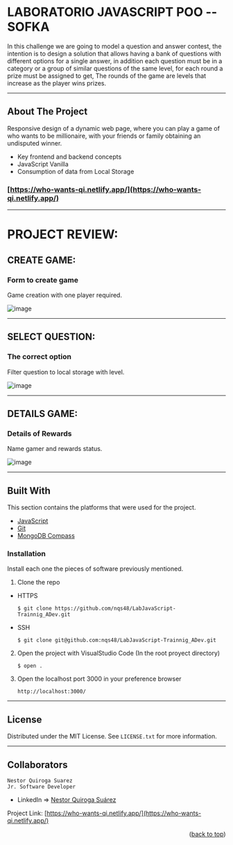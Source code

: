 # LABORATORIO JAVASCRIPT POO  -- SOFKA
In this challenge we are going to model a question and answer contest, the intention is to design a solution that allows having a bank of questions with different options for a single answer, in addition each question must be in a category or a group of similar questions of the same level, for each round a prize must be assigned to get, The rounds of the game are levels that increase as the player wins prizes.



---

<!-- ABOUT THE PROJECT -->
## About The Project

Responsive design of a dynamic web page, where you can play a game of who wants to be millionaire, with your friends or family obtaining an undisputed winner.

- Key frontend and backend concepts
- JavaScript Vanilla
- Consumption of data from Local Storage

### [https://who-wants-qi.netlify.app/](https://who-wants-qi.netlify.app/)


---

# PROJECT REVIEW:


## CREATE GAME:

### Form to create game

Game creation with one player required.

![image](https://res.cloudinary.com/adev48/image/upload/v1658304017/Deployments/Who-Wants/init_fyfgfg.png)



---

## SELECT QUESTION:

### The correct option

Filter question to local storage with level.

![image](https://res.cloudinary.com/adev48/image/upload/v1658304017/Deployments/Who-Wants/selection_p3pypm.png)

---

## DETAILS GAME:

### Details of Rewards

Name gamer and rewards status.

![image](https://res.cloudinary.com/adev48/image/upload/v1658304017/Deployments/Who-Wants/ends_mnv2vd.png)

---

## Built With

This section contains the platforms that were used for the project.

* [JavaScript](https://developer.mozilla.org/es/docs/Web/JavaScript)
* [Git](https://git-scm.com/)
* [MongoDB Compass](https://www.mongodb.com/es/products/compass)


### Installation

Install each one the pieces of software previously mentioned.


1. Clone the repo

- HTTPS
   ```
   $ git clone https://github.com/nqs48/LabJavaScript-Trainnig_ADev.git
   ```


- SSH
   ```
   $ git clone git@github.com:nqs48/LabJavaScript-Trainnig_ADev.git
   ```


2. Open the project with VisualStudio Code (In the root proyect directory)

   ```
   $ open .
   ```
   

3. Open the localhost port 3000 in your preference browser

   ```
   http://localhost:3000/
   
   ```

---

<!-- LICENSE -->
## License

Distributed under the MIT License. See `LICENSE.txt` for more information.

---

<!-- CONTACT -->
## Collaborators
```
Nestor Quiroga Suarez
Jr. Software Developer
```
- LinkedIn => [Nestor Quiroga Suárez](https://www.linkedin.com/in/nqs48/)


Project Link: [https://who-wants-qi.netlify.app/](https://who-wants-qi.netlify.app/)

<p align="right">(<a href="#top">back to top</a>)</p>